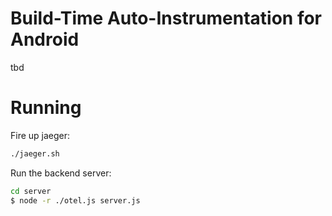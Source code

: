 # Build-Time Auto-Instrumentation for Android

tbd

# Running

Fire up jaeger:
```bash
./jaeger.sh
```

Run the backend server:
```bash
cd server
$ node -r ./otel.js server.js
```